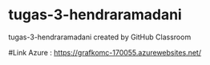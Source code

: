 # tugas-3-hendraramadani
tugas-3-hendraramadani created by GitHub Classroom

#Link Azure : https://grafkomc-170055.azurewebsites.net/
